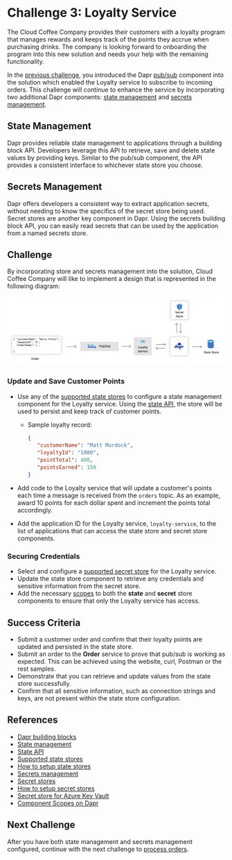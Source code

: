 # Challenge 3: Loyalty Service

The Cloud Coffee Company provides their customers with a loyalty program that manages rewards and keeps track of the points they accrue when purchasing drinks. The company is looking forward to onboarding the program into this new solution and needs your help with the remaining functionality.

In the [previous challenge](challenge-2.md), you introduced the Dapr [pub/sub](https://docs.dapr.io/operations/components/setup-pubsub/) component into the solution which enabled the Loyalty service to subscribe to incoming orders. This challenge will continue to enhance the service by incorporating two additional Dapr components: [state management](https://docs.dapr.io/developing-applications/building-blocks/state-management/) and [secrets management](https://docs.dapr.io/developing-applications/building-blocks/secrets/).

## State Management

Dapr provides reliable state management to applications through a building block API. Developers leverage this API to retrieve, save and delete state values by providing keys. Similar to the pub/sub component, the API provides a consistent interface to whichever state store you choose.

## Secrets Management

Dapr offers developers a consistent way to extract application secrets, without needing to know the specifics of the secret store being used. Secret stores are another key component in Dapr. Using the secrets building block API, you can easily read secrets that can be used by the application from a named secrets store.

## Challenge

By incorporating store and secrets management into the solution, Cloud Coffee Company will like to implement a design that is represented in the following diagram:

![Store and secrets management](images/challenge3-overview.png)

### Update and Save Customer Points

- Use any of the [supported state stores](https://docs.dapr.io/operations/components/setup-state-store/supported-state-stores/) to configure a state management component for the Loyalty service. Using the [state API](https://docs.dapr.io/reference/api/state_api/), the store will be used to persist and keep track of customer points.

  - Sample loyalty record:

     ```JSON
    {
        "customerName": "Matt Murdock",
        "loyaltyId": "1000",
        "pointTotal": 400,
        "pointsEarned": 150
    }
    ```

- Add code to the Loyalty service that will update a customer's points each time a message is received from the `orders` topic. As an example, award 10 points for each dollar spent and increment the points total accordingly.

- Add the application ID for the Loyalty service, `loyalty-service`, to the list of applications that can access the state store and secret store components.

### Securing Credentials

- Select and configure a [supported secret store](https://docs.dapr.io/operations/components/setup-secret-store/secret-stores-overview/) for the Loyalty service.
- Update the state store component to retrieve any credentials and sensitive information from the secret store.
- Add the necessary [scopes](https://docs.dapr.io/operations/components/component-scopes/) to both the **state** and **secret** store components to ensure that only the Loyalty service has access.

## Success Criteria

- Submit a customer order and confirm that their loyalty points are updated and persisted in the state store.
- Submit an order to the **Order** service to prove that pub/sub is working as expected. This can be achieved using the website, curl, Postman or the rest samples.
- Demonstrate that you can retrieve and update values from the state store successfully.
- Confirm that all sensitive information, such as connection strings and keys, are not present within the state store configuration.

## References

- [Dapr building blocks](https://docs.dapr.io/concepts/building-blocks-concept/)
- [State management](https://docs.dapr.io/developing-applications/building-blocks/state-management/)
- [State API](https://docs.dapr.io/reference/api/state_api/)
- [Supported state stores](https://docs.dapr.io/operations/components/setup-state-store/supported-state-stores/)
- [How to setup state stores](https://docs.dapr.io/operations/components/setup-state-store/setup-state-store-overview/)
- [Secrets management](https://docs.dapr.io/developing-applications/building-blocks/secrets/secrets-overview/)
- [Secret stores](https://docs.dapr.io/developing-applications/building-blocks/secrets/secrets-overview/)
- [How to setup secret stores](https://docs.dapr.io/developing-applications/building-blocks/secrets/howto-secrets/#setting-up-a-secret-store-component)
- [Secret store for Azure Key Vault](https://docs.dapr.io/operations/components/setup-secret-store/supported-secret-stores/azure-keyvault/)
- [Component Scopes on Dapr](https://docs.dapr.io/operations/components/component-scopes/)

## Next Challenge

After you have both state management and secrets management configured, continue with the next challenge to [process orders](challenge-4.md).
